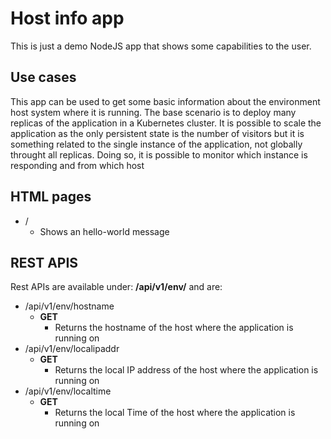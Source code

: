 # Host info app

This is just a demo NodeJS app that shows some capabilities to the user.

## Use cases

This app can be used to get some basic information about the environment host system where it is running. The base
scenario is to deploy many replicas of the application in a Kubernetes cluster. It is possible to scale the application
as the only persistent state is the number of visitors but it is something related to the single instance of the
application, not globally throught all replicas. Doing so, it is possible to monitor which instance is responding and
from which host

## HTML pages

- /
    - Shows an hello-world message

## REST APIS

Rest APIs are available under: **/api/v1/env/** and are:

- /api/v1/env/hostname
    - **GET**
        - Returns the hostname of the host where the application is running on
- /api/v1/env/localipaddr
    - **GET**
        - Returns the local IP address of the host where the application is running on
- /api/v1/env/localtime
    - **GET**
        - Returns the local Time of the host where the application is running on